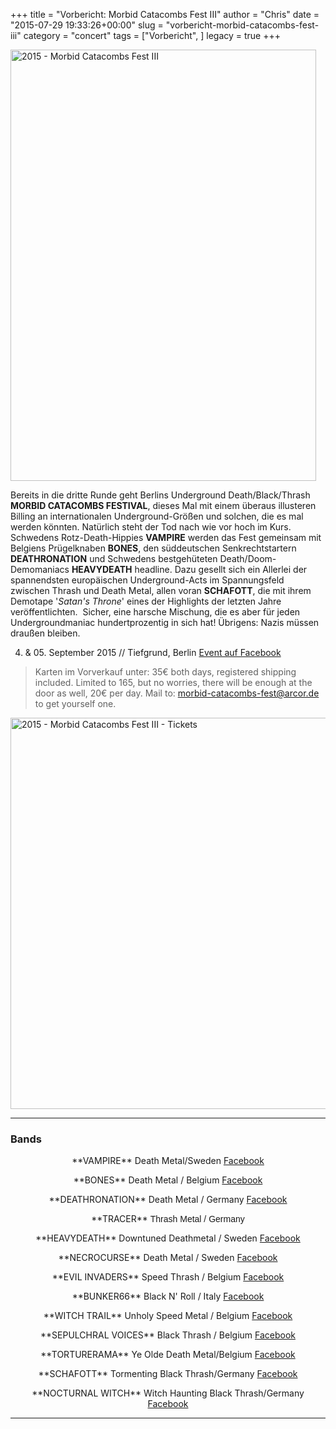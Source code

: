 +++
title = "Vorbericht: Morbid Catacombs Fest III"
author = "Chris"
date = "2015-07-29 19:33:26+00:00"
slug = "vorbericht-morbid-catacombs-fest-iii"
category = "concert"
tags = ["Vorbericht", ]
legacy = true
+++

<img class="aligncenter size-large wp-image-14692" src="images//2015/07/2015-Morbid-Catacombs-Fest-III-489x690.jpg" alt="2015 - Morbid Catacombs Fest III" width="489" height="690" />

Bereits in die dritte Runde geht Berlins Underground Death/Black/Thrash **MORBID CATACOMBS FESTIVAL**, dieses Mal mit einem überaus illusteren Billing an internationalen Underground-Größen und solchen, die es mal werden könnten. Natürlich steht der Tod nach wie vor hoch im Kurs. Schwedens Rotz-Death-Hippies **VAMPIRE** werden das Fest gemeinsam mit Belgiens Prügelknaben **BONES**, den süddeutschen Senkrechtstartern **DEATHRONATION** und Schwedens bestgehüteten Death/Doom-Demomaniacs **HEAVYDEATH** headline. Dazu gesellt sich ein Allerlei der spannendsten europäischen Underground-Acts im Spannungsfeld zwischen Thrash und Death Metal, allen voran **SCHAFOTT**, die mit ihrem Demotape '_Satan's Throne_' eines der Highlights der letzten Jahre veröffentlichten.  Sicher, eine harsche Mischung, die es aber für jeden Undergroundmaniac hundertprozentig in sich hat!
Übrigens: Nazis müssen draußen bleiben.

04. &amp; 05. September 2015 // Tiefgrund, Berlin
<a href="https://www.facebook.com/MorbidCatacombsFest?">Event auf Facebook</a>
<blockquote>Karten im Vorverkauf unter:
35€ both days, registered shipping included.
Limited to 165, but no worries, there will be enough at the door as well, 20€ per day.
Mail to: <a href="mailto:morbid-catacombs-fest@arcor.de">morbid-catacombs-fest@arcor.de</a> to get yourself one.</blockquote>
<img class="aligncenter size-full wp-image-14694" src="images//2015/07/2015-Morbid-Catacombs-Fest-III-Tickets.jpg" alt="2015 - Morbid Catacombs Fest III - Tickets" width="626" height="626" />

---

<h3>Bands</h3>
<p align="center">**VAMPIRE**
Death Metal/Sweden<span class="text_exposed_show">
<a href="https://www.facebook.com/vampiretheband">Facebook</a></span></p>
<p align="center">**BONES**
Death Metal / Belgium
<a class="profileLink" href="https://www.facebook.com/pages/Bones-Death-Metal/148871445266066" data-hovercard="/ajax/hovercard/page.php?id=148871445266066">Facebook</a></p>
<p align="center">**DEATHRONATION**
Death Metal / Germany
<a href="https://www.facebook.com/deathronation?fref=ts">Facebook</a></p>
<p align="center">**TRACER**
<span style="font-family: Arial;">Thrash Metal / Germany</span></p>
<p align="center">**HEAVYDEATH**
Downtuned Deathmetal / Sweden
<a href="https://www.facebook.com/heavydeathofficial">Facebook</a></p>
<p align="center">**NECROCURSE**
Death Metal / Sweden
<a href="https://www.facebook.com/necrocurse">Facebook</a></p>
<p align="center">**EVIL INVADERS**
Speed Thrash / Belgium
<a href="https://www.facebook.com/evilinvaders">Facebook</a></p>
<p align="center">**BUNKER66**
Black N' Roll / Italy
<a href="https://www.facebook.com/Bunker66">Facebook</a></p>
<p align="center">**WITCH TRAIL**
Unholy Speed Metal / Belgium
<a href="https://www.facebook.com/WitchTrail">Facebook</a></p>
<p align="center">**SEPULCHRAL VOICES**
Black Thrash / Belgium
<a href="https://www.facebook.com/SepulchralVoices">Facebook</a></p>
<p align="center">**TORTURERAMA**
Ye Olde Death Metal/Belgium
<a href="https://www.facebook.com/Torturerama">Facebook</a></p>
<p align="center">**SCHAFOTT**
Tormenting Black Thrash/Germany
<a class="profileLink" href="https://www.facebook.com/pages/Schafott/317115871723020" data-hovercard="/ajax/hovercard/page.php?id=317115871723020">Facebook</a></p>
<p align="center">**NOCTURNAL WITCH**
Witch Haunting Black Thrash/Germany
<a href="https://www.facebook.com/NW666">Facebook</a></p>


---
